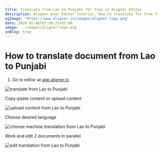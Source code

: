 ```yaml
---
title: Translate from Lao to Punjabi for free in Aligner Editor
description: Aligner Dual Editor Tutorial. How to translate for free from Lao to Punjabi. Aligner is multilingual document management platform. 
ogImage: "https://www.aligner.io/images/aligner-logo.png"
date: 2020-05-06T07:09:21+03:00
image: ../images/aligner-logo.png
onBlog: true
---
```


# How to translate document from Lao to Punjabi

1. Go to editor at [app.aligner.io](https://app.aligner.io "Aligner App web page")

![translate from Lao to Punjabi](../aligner-blank-editor.png "translate from Lao to Punjabi")

Copy-paste content or upload content

![upload content from Lao to Punjabi](../aligner-uploaded-document.png "upload content from Lao to Punjabi")

Choose desired language

![choose machine translation from Lao to Punjabi](../aligner-language-dropdown.png "choose machine translation from Lao to Punjabi")

Work and edit 2 documents in parallel

![edit translation from Lao to Punjabi](../aligner-double-sitded-editor.png "edit translation from Lao to Punjabi")

